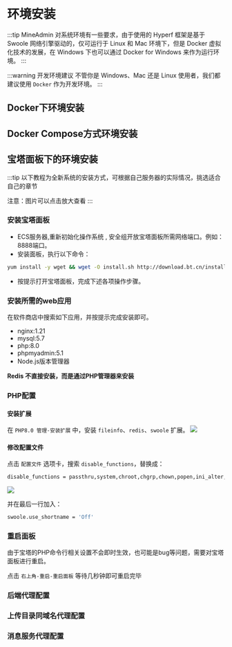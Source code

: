 # 环境安装

:::tip
MineAdmin 对系统环境有一些要求，由于使用的 Hyperf 框架是基于 Swoole 网络引擎驱动的，仅可运行于 Linux 和 Mac 环境下，但是 Docker 虚拟化技术的发展，在 Windows 下也可以通过 Docker for Windows 来作为运行环境。
:::

:::warning 开发环境建议
不管你是 Windows、Mac 还是 Linux 使用者，我们都建议使用 `Docker` 作为开发环境。
:::

## Docker下环境安装

## Docker Compose方式环境安装


## 宝塔面板下的环境安装
:::tip
以下教程为全新系统的安装方式，可根据自己服务器的实际情况，挑选适合自己的章节

注意：图片可以点击放大查看
:::
### 安装宝塔面板
- ECS服务器,重新初始化操作系统 , 安全组开放宝塔面板所需网络端口。例如：8888端口。
- 安装面板，执行以下命令：
```bash
yum install -y wget && wget -O install.sh http://download.bt.cn/install/install_6.0.sh && sh install.sh
```
- 按提示打开宝塔面板，完成下述各项操作步骤。

### 安装所需的web应用

在软件商店中搜索如下应用，并按提示完成安装即可。
- nginx:1.21
- mysql:5.7
- php:8.0
- phpmyadmin:5.1
- Node.js版本管理器

**Redis 不直接安装，而是通过PHP管理器来安装**

### PHP配置

#### 安装扩展
在 `PHP8.0 管理-安装扩展` 中，安装 `fileinfo`、`redis`、`swoole` 扩展。
<img src="https://s1.ax1x.com/2022/10/10/xYo728.png" />

#### 修改配置文件
点击 `配置文件` 选项卡，搜索 `disable_functions`，替换成：
```sh
disable_functions = passthru,system,chroot,chgrp,chown,popen,ini_alter,ini_restore,dl,openlog,syslog,readlink,symlink,popepassthru,imap_open,apache_setenv
```
<img src="https://s1.ax1x.com/2022/10/10/xYTJII.png" />

并在最后一行加入：
```sh
swoole.use_shortname = 'Off'
```

### 重启面板
由于宝塔的PHP命令行相关设置不会即时生效，也可能是bug等问题，需要对宝塔面板进行重启。

点击 `右上角-重启-重启面板` 等待几秒钟即可重启完毕


### 后端代理配置

### 上传目录同域名代理配置

### 消息服务代理配置